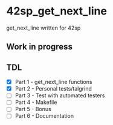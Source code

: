 # 42sp_get_next_line
get_next_line written for 42sp

## Work in progress

## TDL
- [X] Part 1 - get_next_line functions
- [X] Part 2 - Personal tests/talgrind
- [ ] Part 3 - Test with automated testers
- [ ] Part 4 - Makefile
- [ ] Part 5 - Bonus
- [ ] Part 6 - Documentation
